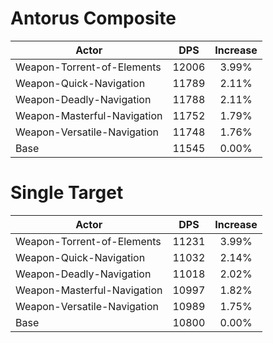 # Antorus Composite
| Actor | DPS | Increase |
|---|:---:|:---:|
|Weapon-Torrent-of-Elements|12006|3.99%|
|Weapon-Quick-Navigation|11789|2.11%|
|Weapon-Deadly-Navigation|11788|2.11%|
|Weapon-Masterful-Navigation|11752|1.79%|
|Weapon-Versatile-Navigation|11748|1.76%|
|Base|11545|0.00%|

# Single Target
| Actor | DPS | Increase |
|---|:---:|:---:|
|Weapon-Torrent-of-Elements|11231|3.99%|
|Weapon-Quick-Navigation|11032|2.14%|
|Weapon-Deadly-Navigation|11018|2.02%|
|Weapon-Masterful-Navigation|10997|1.82%|
|Weapon-Versatile-Navigation|10989|1.75%|
|Base|10800|0.00%|
